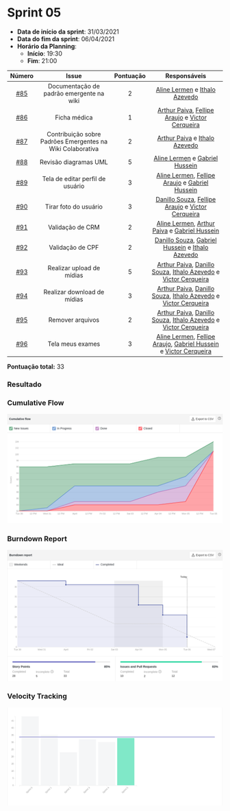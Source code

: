 # Sprint 05

- **Data de início da sprint**: 31/03/2021
- **Data do fim da sprint**: 06/04/2021
- **Horário da Planning**:
  - **Início**: 19:30
  - **Fim**: 21:00

| Número | Issue | Pontuação | Responsáveis |
| :----: | :---: | :-------: | :----------: |
|  [#85](https://github.com/UnBArqDsw2020-2/2020.2_G3_ProjetoHigia/issues/85)      |   Documentação de padrão emergente na wiki   |     2      |      [Aline Lermen](https://github.com/AlineLermen) e [Ithalo Azevedo](https://github.com/ithaloazevedo)       |
|  [#86](https://github.com/UnBArqDsw2020-2/2020.2_G3_ProjetoHigia/issues/86)      |   Ficha médica    |      1     |         [Arthur Paiva](https://github.com/ArthurPaivaT), [Fellipe Araujo](https://github.com/fellipe-araujo) e [Victor Cerqueira](https://github.com/VictorAmaralC)     |
|  [#87](https://github.com/UnBArqDsw2020-2/2020.2_G3_ProjetoHigia/issues/87)      |   Contribuição sobre Padrões Emergentes na Wiki Colaborativa    |     2      |   [Arthur Paiva](https://github.com/ArthurPaivaT) e [Ithalo Azevedo](https://github.com/ithaloazevedo)           |
|  [#88](https://github.com/UnBArqDsw2020-2/2020.2_G3_ProjetoHigia/issues/88)      |  Revisão diagramas UML      |     5      |     [Aline Lermen](https://github.com/AlineLermen) e [Gabriel Hussein](https://github.com/GabrielHussein)         |
|  [#89](https://github.com/UnBArqDsw2020-2/2020.2_G3_ProjetoHigia/issues/89)      |  Tela de editar perfil de usuário     |   3        |     [Aline Lermen](https://github.com/AlineLermen), [Fellipe Araujo](https://github.com/fellipe-araujo) e [Gabriel Hussein](https://github.com/GabrielHussein)         |
|  [#90](https://github.com/UnBArqDsw2020-2/2020.2_G3_ProjetoHigia/issues/90)      |  Tirar foto do usuário     |    3       |    [Danillo Souza](https://github.com/DanilloGS), [Fellipe Araujo](https://github.com/fellipe-araujo) e [Victor Cerqueira](https://github.com/VictorAmaralC)          |
|  [#91](https://github.com/UnBArqDsw2020-2/2020.2_G3_ProjetoHigia/issues/91)      |    Validação de CRM   |      2     |    [Aline Lermen](https://github.com/AlineLermen), [Arthur Paiva](https://github.com/ArthurPaivaT) e [Gabriel Hussein](https://github.com/GabrielHussein)          |
|  [#92](https://github.com/UnBArqDsw2020-2/2020.2_G3_ProjetoHigia/issues/92)      |   Validação de CPF    |   2        |    [Danillo Souza](https://github.com/DanilloGS), [Gabriel Hussein](https://github.com/GabrielHussein) e [Ithalo Azevedo](https://github.com/ithaloazevedo)          |
|  [#93](https://github.com/UnBArqDsw2020-2/2020.2_G3_ProjetoHigia/issues/93)      |  Realizar upload de mídias     |      5     |      [Arthur Paiva](https://github.com/ArthurPaivaT), [Danillo Souza](https://github.com/DanilloGS), [Ithalo Azevedo](https://github.com/ithaloazevedo) e [Victor Cerqueira](https://github.com/VictorAmaralC)        |
|  [#94](https://github.com/UnBArqDsw2020-2/2020.2_G3_ProjetoHigia/issues/94)      |     Realizar download de mídias  |      3     |       [Arthur Paiva](https://github.com/ArthurPaivaT), [Danillo Souza](https://github.com/DanilloGS), [Ithalo Azevedo](https://github.com/ithaloazevedo) e [Victor Cerqueira](https://github.com/VictorAmaralC)       |
|  [#95](https://github.com/UnBArqDsw2020-2/2020.2_G3_ProjetoHigia/issues/95)      |   Remover arquivos    |     2      |       [Arthur Paiva](https://github.com/ArthurPaivaT), [Danillo Souza](https://github.com/DanilloGS), [Ithalo Azevedo](https://github.com/ithaloazevedo) e [Victor Cerqueira](https://github.com/VictorAmaralC)       |
|  [#96](https://github.com/UnBArqDsw2020-2/2020.2_G3_ProjetoHigia/issues/96)      |   Tela meus exames    |      3     |     [Aline Lermen](https://github.com/AlineLermen), [Fellipe Araujo](https://github.com/fellipe-araujo), [Gabriel Hussein](https://github.com/GabrielHussein) e [Victor Cerqueira](https://github.com/VictorAmaralC)         |


**Pontuação total:** 33

### Resultado


### Cumulative Flow

![cumulativeFlow05](../assets/images/00-sprint/cumulativeFlow/cumulativeFlow05.png)

### Burndown Report

![burndown05](../assets/images/00-sprint/burndown/burndown05.png)

### Velocity Tracking

![velocity05](../assets/images/00-sprint/velocity/velocity05.png)
